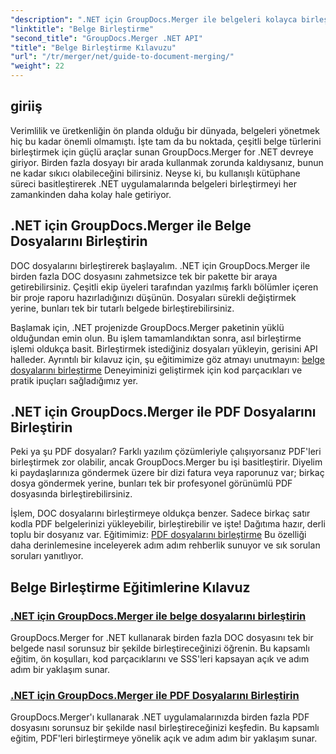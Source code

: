 ```yaml
---
"description": ".NET için GroupDocs.Merger ile belgeleri kolayca birleştirin. DOC ve PDF dosyalarını etkili bir şekilde birleştirmeye yönelik adım adım eğitimleri keşfedin."
"linktitle": "Belge Birleştirme"
"second_title": "GroupDocs.Merger .NET API"
"title": "Belge Birleştirme Kılavuzu"
"url": "/tr/merger/net/guide-to-document-merging/"
"weight": 22
---
```


## giriiş

Verimlilik ve üretkenliğin ön planda olduğu bir dünyada, belgeleri yönetmek hiç bu kadar önemli olmamıştı. İşte tam da bu noktada, çeşitli belge türlerini birleştirmek için güçlü araçlar sunan GroupDocs.Merger for .NET devreye giriyor. Birden fazla dosyayı bir arada kullanmak zorunda kaldıysanız, bunun ne kadar sıkıcı olabileceğini bilirsiniz. Neyse ki, bu kullanışlı kütüphane süreci basitleştirerek .NET uygulamalarında belgeleri birleştirmeyi her zamankinden daha kolay hale getiriyor.

## .NET için GroupDocs.Merger ile Belge Dosyalarını Birleştirin

DOC dosyalarını birleştirerek başlayalım. .NET için GroupDocs.Merger ile birden fazla DOC dosyasını zahmetsizce tek bir pakette bir araya getirebilirsiniz. Çeşitli ekip üyeleri tarafından yazılmış farklı bölümler içeren bir proje raporu hazırladığınızı düşünün. Dosyaları sürekli değiştirmek yerine, bunları tek bir tutarlı belgede birleştirebilirsiniz. 

Başlamak için, .NET projenizde GroupDocs.Merger paketinin yüklü olduğundan emin olun. Bu işlem tamamlandıktan sonra, asıl birleştirme işlemi oldukça basit. Birleştirmek istediğiniz dosyaları yükleyin, gerisini API halleder. Ayrıntılı bir kılavuz için, şu eğitimimize göz atmayı unutmayın: [belge dosyalarını birleştirme](./merge-document-files/) Deneyiminizi geliştirmek için kod parçacıkları ve pratik ipuçları sağladığımız yer.

## .NET için GroupDocs.Merger ile PDF Dosyalarını Birleştirin

Peki ya şu PDF dosyaları? Farklı yazılım çözümleriyle çalışıyorsanız PDF'leri birleştirmek zor olabilir, ancak GroupDocs.Merger bu işi basitleştirir. Diyelim ki paydaşlarınıza göndermek üzere bir dizi fatura veya raporunuz var; birkaç dosya göndermek yerine, bunları tek bir profesyonel görünümlü PDF dosyasında birleştirebilirsiniz.

İşlem, DOC dosyalarını birleştirmeye oldukça benzer. Sadece birkaç satır kodla PDF belgelerinizi yükleyebilir, birleştirebilir ve işte! Dağıtıma hazır, derli toplu bir dosyanız var. Eğitimimiz: [PDF dosyalarını birleştirme](./merge-pdf-files/) Bu özelliği daha derinlemesine inceleyerek adım adım rehberlik sunuyor ve sık sorulan soruları yanıtlıyor.

## Belge Birleştirme Eğitimlerine Kılavuz
### [.NET için GroupDocs.Merger ile belge dosyalarını birleştirin](./merge-document-files/)
GroupDocs.Merger for .NET kullanarak birden fazla DOC dosyasını tek bir belgede nasıl sorunsuz bir şekilde birleştireceğinizi öğrenin. Bu kapsamlı eğitim, ön koşulları, kod parçacıklarını ve SSS'leri kapsayan açık ve adım adım bir yaklaşım sunar.
### [.NET için GroupDocs.Merger ile PDF Dosyalarını Birleştirin](./merge-pdf-files/)
GroupDocs.Merger'ı kullanarak .NET uygulamalarınızda birden fazla PDF dosyasını sorunsuz bir şekilde nasıl birleştireceğinizi keşfedin. Bu kapsamlı eğitim, PDF'leri birleştirmeye yönelik açık ve adım adım bir yaklaşım sunar.